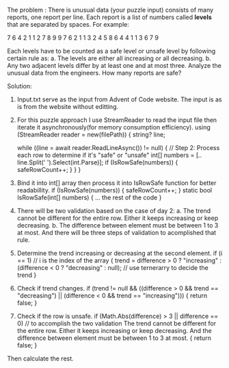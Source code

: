 The problem :
There is unusual data (your puzzle input) consists of many reports, one report per line. Each report is a list of numbers called **levels** that are separated by spaces. For example:

7 6 4 2 1
1 2 7 8 9
9 7 6 2 1
1 3 2 4 5
8 6 4 4 1
1 3 6 7 9

Each levels have to be counted as a safe level or unsafe level by following certain rule as:
  a. The levels are either all increasing or all decreasing.
  b. Any two adjacent levels differ by at least one and at most three.
Analyze the unusual data from the engineers. How many reports are safe?

Solution:
1. Input.txt serve as the input from Advent of Code website. The input is as is from the website without editting.
2. For this puzzle approach I use StreamReader to read the input file then iterate it asynchronously(for memory consumption efficiency).
   using (StreamReader reader = new(filePath))
  {
      string? line;
  
      while ((line = await reader.ReadLineAsync()) != null)
      {
          // Step 2: Process each row to determine if it's "safe" or "unsafe"
          int[] numbers = [.. line.Split(' ').Select(int.Parse)];
          if (IsRowSafe(numbers))
          {
              safeRowCount++;
          }
      }
  }
4. Bind it into int[] array then process it into IsRowSafe function for better readabillity.
  if (IsRowSafe(numbers))
  {
      safeRowCount++;
  }
  static bool IsRowSafe(int[] numbers)
  {
      ... the rest of the code
  }
6. There will be two validation based on the case of day 2:
   a. The trend cannot be different for the entire row. Either it keeps increasing or keep decreasing.
   b. The difference between element must be between 1 to 3 at most.
  And there will be three steps of validation to acomplished that rule.
  1. Determine the trend increasing or decreasing at the second element.
    if (i == 1) // i is the index of the array
    {
      trend = difference > 0 ? "increasing" : (difference < 0 ? "decreasing" : null); // use ternerarry to decide the trend
    }
  3. Check if trend changes.
    if (trend != null && ((difference > 0 && trend == "decreasing") || (difference < 0 && trend == "increasing")))
    {
        return false;
    }
  5. Check if the row is unsafe.
    if (Math.Abs(difference) > 3 || difference == 0) // to accomplish the two validation The trend cannot be different for the entire row. Either it keeps increasing or keep decreasing. And the difference between element must be between 1 to 3 at most.
    {
        return false;
    }

Then calculate the rest.
